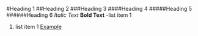 #Heading 1
##Heading 2
###Heading 3
####Heading 4
#####Heading 5
######Heading 6
*Italic Text*
**Bold Text**
-list item 1
1. list item 1
[Example](example.com "An example website")